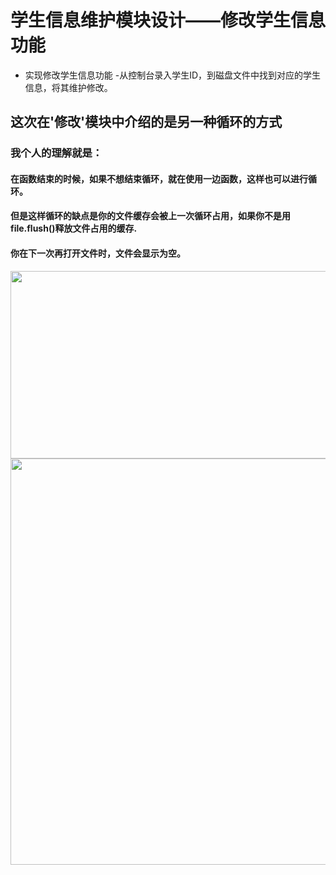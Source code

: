 # 学生信息维护模块设计——修改学生信息功能
- 实现修改学生信息功能
 -从控制台录入学生ID，到磁盘文件中找到对应的学生信息，将其维护修改。


## 这次在'修改'模块中介绍的是另一种循环的方式
### 我个人的理解就是：
#### 在函数结束的时候，如果不想结束循环，就在使用一边函数，这样也可以进行循环。
#### 但是这样循环的缺点是你的文件缓存会被上一次循环占用，如果你不是用file.flush()释放文件占用的缓存.
#### 你在下一次再打开文件时，文件会显示为空。

<img src='https://user-images.githubusercontent.com/99107924/187428038-347f6759-3f9a-4108-9ba4-47d6fe3b2342.png' width='1000px' height='300px'>

<img src='https://user-images.githubusercontent.com/99107924/187428161-0a04ed9f-3630-463c-9e39-cb96791d6e86.png' width='1000px' height='650px'>
